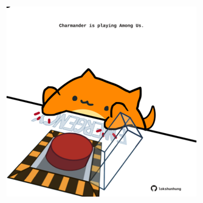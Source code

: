 <!-- built at 12/05/2024, 09:00:50 UTC -->
<p align="center">
  <img width="500" height="500" src="./ReadmeImage.svg">
</p>
